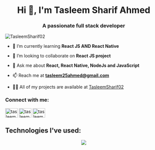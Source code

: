 <h1 align="center">Hi 👋, I'm Tasleem Sharif Ahmed</h1>

<h3 align="center">A passionate full stack developer </h3>   

<p align="left"> <img src="https://komarev.com/ghpvc/?username=TasleemSharif02&label=Profile%20views&color=0e75b6&style=flat" alt="TasleemSharif02" /> </p>

- 🌱 I’m currently learning **React JS AND React Native**

- 👯 I’m looking to collaborate on **React JS project**

- 💬 Ask me about **React, React Native, NodeJs and JavaScript**

- 📫 Reach me at **tasleem25ahmed@gmail.com**  

- 👨‍💻 All of my projects are available at [TasleemSharif02](https://TasleemSharif02.github.io)

<h3 align="left">Connect with me: </h3>
<p align="left"> 
<a href="https://www.facebook.com/tasleemsharifahmed" target="blank"><img align="center" src="https://raw.githubusercontent.com/rahuldkjain/github-profile-readme-generator/master/src/images/icons/Social/facebook.svg" alt="tasleemsharifahmed" height="30" width="40" /></a>
<a href="https://www.linkedin.com/in/tasleemsharifahmed" target="blank"><img align="center" src="https://raw.githubusercontent.com/rahuldkjain/github-profile-readme-generator/master/src/images/icons/Social/linked-in-alt.svg" alt="tasleemsharifahmed" height="30" width="40" /></a>
<a href="https://instagram.com/tasleemsharif0300" target="blank"><img align="center" src="https://raw.githubusercontent.com/rahuldkjain/github-profile-readme-generator/master/src/images/icons/Social/instagram.svg" alt="tasleemsharif0300" height="30" width="40" /></a>
</p>

## Technologies I've used:

<p align="center">
  <a href="https://skillicons.dev">
    <img src="https://skillicons.dev/icons?i=c,cpp,js,py,java,html,css,bootstrap,react,sass,tailwind,nodejs,express,mongodb,mysql,sqlite,firebase,git,github,linux,postman,stackoverflow,vscode,visualstudio,eclipse&theme=dark&perline=10" />
  </a>
</p>
